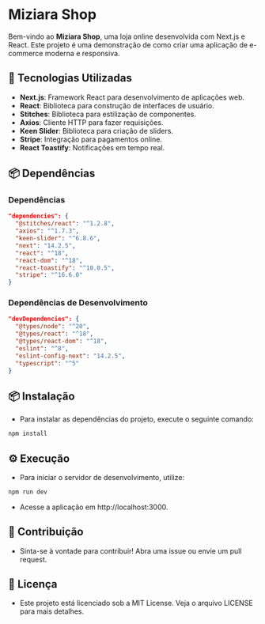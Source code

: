 # Miziara Shop

Bem-vindo ao **Miziara Shop**, uma loja online desenvolvida com Next.js e React. Este projeto é uma demonstração de como criar uma aplicação de e-commerce moderna e responsiva.

## 🚀 Tecnologias Utilizadas

- **Next.js**: Framework React para desenvolvimento de aplicações web.
- **React**: Biblioteca para construção de interfaces de usuário.
- **Stitches**: Biblioteca para estilização de componentes.
- **Axios**: Cliente HTTP para fazer requisições.
- **Keen Slider**: Biblioteca para criação de sliders.
- **Stripe**: Integração para pagamentos online.
- **React Toastify**: Notificações em tempo real.

## 📦 Dependências

### Dependências

```json
"dependencies": {
  "@stitches/react": "^1.2.8",
  "axios": "^1.7.3",
  "keen-slider": "^6.8.6",
  "next": "14.2.5",
  "react": "^18",
  "react-dom": "^18",
  "react-toastify": "^10.0.5",
  "stripe": "^16.6.0"
}
```

### Dependências de Desenvolvimento

```json
"devDependencies": {
  "@types/node": "^20",
  "@types/react": "^18",
  "@types/react-dom": "^18",
  "eslint": "^8",
  "eslint-config-next": "14.2.5",
  "typescript": "^5"
}
```

## 📦 Instalação

- Para instalar as dependências do projeto, execute o seguinte comando:

```javascript
npm install
```

## ⚙️ Execução

- Para iniciar o servidor de desenvolvimento, utilize:

```javascript
npm run dev
```

- Acesse a aplicação em http://localhost:3000.

## 📝 Contribuição

- Sinta-se à vontade para contribuir! Abra uma issue ou envie um pull request.

## 📄 Licença

- Este projeto está licenciado sob a MIT License. Veja o arquivo LICENSE para mais detalhes.
